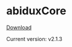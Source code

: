 # abiduxCore
[Download](https://github.com/mabidux/abiduxCore/raw/main/abiduxCore.jar)

Current version: v2.1.3
